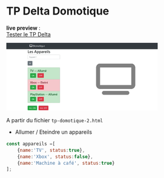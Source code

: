 # TP Delta Domotique
**live preview** :  
[Tester le TP Delta](https://www.sevenvalley.fr/tp-javascript/tpd)

<img src="../../img/tp/tpd.webp" width="400">


A partir du fichier <code>tp-domotique-2.html</code>  
- Allumer / Eteindre un appareils  


```js
const appareils =[
    {name:'TV', status:true},
    {name:'Xbox', status:false},
    {name:'Machine à café', status:true}
];
```